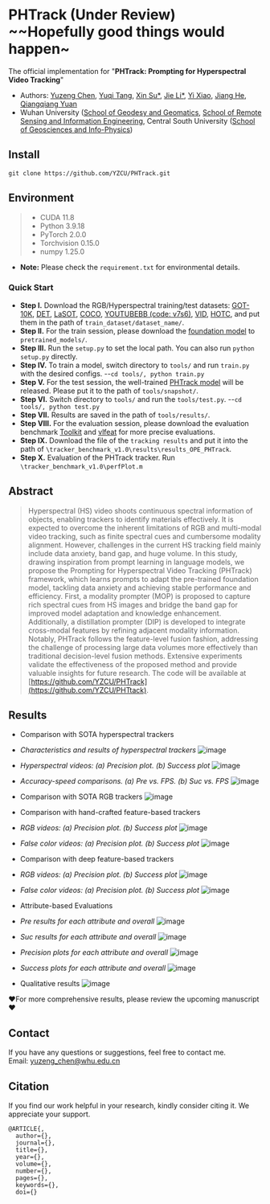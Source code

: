 # PHTrack (Under Review) ~~Hopefully good things would happen~


The official implementation for "**PHTrack: Prompting for Hyperspectral Video Tracking**"

- Authors: 
[Yuzeng Chen](https://yzcu.github.io/), 
[Yuqi Tang](https://faculty.csu.edu.cn/yqtang/zh_CN/zdylm/66781/list/index.htm),
[Xin Su*](http://jszy.whu.edu.cn/xinsu_rs/zh_CN/index.htm),
[Jie Li*](http://jli89.users.sgg.whu.edu.cn/),
[Yi Xiao](https://xy-boy.github.io/),
[Jiang He](https://jianghe96.github.io/),
[Qiangqiang Yuan](http://qqyuan.users.sgg.whu.edu.cn/)
- Wuhan University ([School of Geodesy and Geomatics](http://main.sgg.whu.edu.cn/), [School of Remote Sensing and Information Engineering](https://rsgis.whu.edu.cn/), Central South University ([School of Geosciences and Info-Physics](https://gip.csu.edu.cn/index.htm))

 
##  Install
```
git clone https://github.com/YZCU/PHTrack.git
```

## Environment
 > * CUDA 11.8
 > * Python 3.9.18
 > * PyTorch 2.0.0
 > * Torchvision 0.15.0
 > * numpy 1.25.0 
 - **Note:** Please check the `requirement.txt` for environmental details.

### Quick Start
- **Step I.**  Download the RGB/Hyperspectral training/test datasets:
[GOT-10K](http://got-10k.aitestunion.com/downloads), 
[DET](http://image-net.org/challenges/LSVRC/2017/), 
[LaSOT](https://cis.temple.edu/lasot/),
[COCO](http://cocodataset.org),
[YOUTUBEBB (code: v7s6)](https://pan.baidu.com/s/1gQKmi7o7HCw954JriLXYvg),
[VID](http://image-net.org/challenges/LSVRC/2017/),
[HOTC](https://www.hsitracking.com/hot2022/),
and put them in the path of `train_dataset/dataset_name/`.
- **Step II.**  For the train session, please download the [foundation model](https:) to `pretrained_models/`.
- **Step III.**  Run the `setup.py` to set the local path. You can also run `python setup.py` directly.
- **Step IV.**  To train a model, switch directory to `tools/` and run `train.py` with the desired configs. --`cd tools/, python train.py`
- **Step V.**  For the test session, the well-trained [PHTrack model](https://) will be released. Please put it to the path of `tools/snapshot/`.
- **Step VI.**  Switch directory to `tools/` and run the `tools/test.py`. --`cd tools/, python test.py`
- **Step VII.**  Results are saved in the path of `tools/results/`.
- **Step VIII.**   For the evaluation session, please download the evaluation benchmark [Toolkit](http://cvlab.hanyang.ac.kr/tracker_benchmark/) and [vlfeat](http://www.vlfeat.org/index.html) for more precise evaluations.
- **Step IX.**  Download the file of the `tracking results` and put it into the path of `\tracker_benchmark_v1.0\results\results_OPE_PHTrack`.
- **Step X.**  Evaluation of the PHTrack tracker. Run `\tracker_benchmark_v1.0\perfPlot.m`

## Abstract
>Hyperspectral (HS) video shoots continuous spectral information of objects, enabling trackers to identify materials effectively. It is expected to overcome the inherent limitations of RGB and multi-modal video tracking, such as finite spectral cues and cumbersome modality alignment. However, challenges in the current HS tracking field mainly include data anxiety, band gap, and huge volume. In this study, drawing inspiration from prompt learning in language models, we propose the Prompting for Hyperspectral Video Tracking (PHTrack) framework, which learns prompts to adapt the pre-trained foundation model, tackling data anxiety and achieving stable performance and efficiency. First, a modality prompter (MOP) is proposed to capture rich spectral cues from HS images and bridge the band gap for improved model adaptation and knowledge enhancement. Additionally, a distillation prompter (DIP) is developed to integrate cross-modal features by refining adjacent modality information. Notably, PHTrack follows the feature-level fusion fashion, addressing the challenge of processing large data volumes more effectively than traditional decision-level fusion methods. Extensive experiments validate the effectiveness of the proposed method and provide valuable insights for future research. The code will be available at [https://github.com/YZCU/PHTrack](https://github.com/YZCU/PHTtack).

<!-- 
## Overview
 ![image](/fig/df.jpg)
-->
## Results
- Comparison with SOTA hyperspectral trackers
- *Characteristics and results of hyperspectral trackers*
 ![image](/fig/5.jpg)
- *Hyperspectral videos: (a) Precision plot. (b) Success plot*
 ![image](/fig/6.jpg)
- *Accuracy-speed comparisons. (a) Pre vs. FPS. (b) Suc vs. FPS*
 ![image](/fig/7.jpg)
 
- Comparison with SOTA RGB trackers
 ![image](/fig/0.jpg)
 
- Comparison with hand-crafted feature-based trackers
- *RGB videos: (a) Precision plot. (b) Success plot*
 ![image](/fig/1.jpg)
- *False color videos: (a) Precision plot. (b) Success plot*
 ![image](/fig/2.jpg)
 
- Comparison with deep feature-based trackers
- *RGB videos: (a) Precision plot. (b) Success plot*
 ![image](/fig/3.jpg)
- *False color videos: (a) Precision plot. (b) Success plot*
 ![image](/fig/4.jpg)
 
- Attribute-based Evaluations
- *Pre results for each attribute and overall*
 ![image](/fig/8.jpg)
- *Suc results for each attribute and overall*
 ![image](/fig/9.jpg)

- *Precision plots for each attribute and overall*
 ![image](/fig/10.jpg)
- *Success plots for each attribute and overall*
 ![image](/fig/11.jpg)

- Qualitative results
 ![image](/fig/12.jpg)
 
:heart:For more comprehensive results, please review the upcoming manuscript:heart:

## Contact
If you have any questions or suggestions, feel free to contact me.  
Email: yuzeng_chen@whu.edu.cn 
 
## Citation
If you find our work helpful in your research, kindly consider citing it. We appreciate your support.


```
@ARTICLE{,
  author={},
  journal={}, 
  title={}, 
  year={},
  volume={},
  number={},
  pages={},
  keywords={},
  doi={}
```

